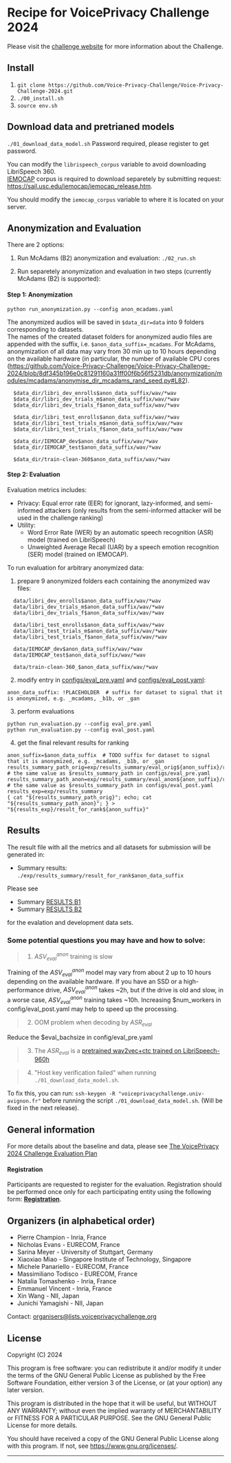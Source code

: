 # Recipe for VoicePrivacy Challenge 2024 

Please visit the [challenge website](https://www.voiceprivacychallenge.org/) for more information about the Challenge.

## Install

1. `git clone https://github.com/Voice-Privacy-Challenge/Voice-Privacy-Challenge-2024.git`
2. `./00_install.sh`
3. `source env.sh`

## Download data and pretrianed models

`./01_download_data_model.sh` 
Password required, please register to get password.  

You can modify the `librispeech_corpus` variable to avoid downloading LibriSpeech 360.  
[IEMOCAP](https://sail.usc.edu/iemocap/iemocap_release.htm) corpus is required to download separetely by submitting request: https://sail.usc.edu/iemocap/iemocap_release.htm.

You should modify the `iemocap_corpus` variable to where it is located on your server.

## Anonymization and Evaluation
There are 2 options: 
1.  Run McAdams (B2) anonymization and evaluation: `./02_run.sh`

2.  Run separetely anonymization and evaluation in two steps (currently McAdams (B2) is supported):


#### Step 1: Anonymization
```
python run_anonymization.py --config anon_mcadams.yaml
```
The anonymized audios will be saved in `$data_dir=data` into 9 folders corresponding to datasets.  
The names of the created dataset folders for anonymized audio files are appended with the suffix, i.e. `$anon_data_suffix=_mcadams`. 
For McAdams, anonymization of all data may vary from 30 min up to 10 hours depending on the available hardware (in particular, the number of available CPU cores (https://github.com/Voice-Privacy-Challenge/Voice-Privacy-Challenge-2024/blob/8df345b196e0c81291160a31ff00f6b56f5231db/anonymization/modules/mcadams/anonymise_dir_mcadams_rand_seed.py#L82). 

```
  $data_dir/libri_dev_enrolls$anon_data_suffix/wav/*wav
  $data_dir/libri_dev_trials_m$anon_data_suffix/wav/*wav
  $data_dir/libri_dev_trials_f$anon_data_suffix/wav/*wav

  $data_dir/libri_test_enrolls$anon_data_suffix/wav/*wav
  $data_dir/libri_test_trials_m$anon_data_suffix/wav/*wav
  $data_dir/libri_test_trials_f$anon_data_suffix/wav/*wav

  $data_dir/IEMOCAP_dev$anon_data_suffix/wav/*wav
  $data_dir/IEMOCAP_test$anon_data_suffix/wav/*wav

  $data_dir/train-clean-360$anon_data_suffix/wav/*wav
```


#### Step 2: Evaluation
Evaluation metrics includes:
- Privacy: Equal error rate (EER) for ignorant, lazy-informed, and semi-informed attackers (only results from the semi-informed attacker will be used in the challenge ranking) 
- Utility:
  - Word Error Rate (WER) by an automatic speech recognition (ASR) model (trained on LibriSpeech)
  - Unweighted Average Recall (UAR) by a speech emotion recognition (SER) model (trained on IEMOCAP).


To run evaluation for arbitrary anonymized data:

1. prepare 9 anonymized folders each containing the anonymized wav files:
```
  data/libri_dev_enrolls$anon_data_suffix/wav/*wav
  data/libri_dev_trials_m$anon_data_suffix/wav/*wav
  data/libri_dev_trials_f$anon_data_suffix/wav/*wav

  data/libri_test_enrolls$anon_data_suffix/wav/*wav
  data/libri_test_trials_m$anon_data_suffix/wav/*wav
  data/libri_test_trials_f$anon_data_suffix/wav/*wav

  data/IEMOCAP_dev$anon_data_suffix/wav/*wav
  data/IEMOCAP_test$anon_data_suffix/wav/*wav

  data/train-clean-360_$anon_data_suffix/wav/*wav
```

2. modify entry in [configs/eval_pre.yaml](https://github.com/Voice-Privacy-Challenge/Voice-Privacy-Challenge-2024/blob/main/configs/eval_pre.yaml)
   and [configs/eval_post.yaml](https://github.com/Voice-Privacy-Challenge/Voice-Privacy-Challenge-2024/blob/main/configs/eval_post.yaml):
```
anon_data_suffix: !PLACEHOLDER  # suffix for dataset to signal that it is anonymized, e.g. _mcadams, _b1b, or _gan
```
3. perform evaluations
  ```
  python run_evaluation.py --config eval_pre.yaml
  python run_evaluation.py --config eval_post.yaml
  ```

4. get the final relevant results for ranking

```
anon_suffix=$anon_data_suffix  # TODO suffix for dataset to signal that it is anonymized, e.g. _mcadams, _b1b, or _gan
results_summary_path_orig=exp/results_summary/eval_orig${anon_suffix}/results_orig.txt # the same value as $results_summary_path in configs/eval_pre.yaml
results_summary_path_anon=exp/results_summary/eval_anon${anon_suffix}/results_anon.txt # the same value as $results_summary_path in configs/eval_post.yaml
results_exp=exp/results_summary
{ cat "${results_summary_path_orig}"; echo; cat "${results_summary_path_anon}"; } > "${results_exp}/result_for_rank${anon_suffix}"
```



## Results

The result file with all the metrics and all datasets for submission will be generated in:
* Summary results: `./exp/results_summary/result_for_rank$anon_data_suffix`

Please see 
* Summary [RESULTS B1](https://github.com/Voice-Privacy-Challenge/Voice-Privacy-Challenge-2024/blob/main/results/result_for_rank_b1b)
* Summary [RESULTS B2](https://github.com/Voice-Privacy-Challenge/Voice-Privacy-Challenge-2024/blob/main/results/result_for_rank_mcadams)

for the evalation and development data sets.



### Some potential questions you may have and how to solve:
> 1. $ASV_{eval}^{anon}$ training is slow

Training of the $ASV_{eval}^{anon}$ model may vary from about 2 up to 10 hours depending on the available hardware.
If you have an SSD or a high-performance drive, $ASV_{eval}^{anon}$ takes ~2h, but if the drive is old and slow, in a worse case,  $ASV_{eval}^{anon}$ training takes ~10h. Increasing $num_workers in config/eval_post.yaml may help to speed up the processing.

> 2. OOM problem when decoding by $ASR_{eval}$

Reduce the $eval_bachsize in config/eval_pre.yaml

> 3. The $ASR_{eval}$ is a [pretrained wav2vec+ctc trained on LibriSpeech-960h](https://huggingface.co/speechbrain/asr-wav2vec2-librispeech)

> 4. "Host key verification failed" when running `./01_download_data_model.sh`.

To fix this, you can run: `ssh-keygen -R "voiceprivacychallenge.univ-avignon.fr"` before running the script `./01_download_data_model.sh`. 
(Will be fixed in the next release).

## General information

For more details about the baseline and data, please see [The VoicePrivacy 2024 Challenge Evaluation Plan](https://www.voiceprivacychallenge.org/docs/VoicePrivacy_2024_Eval_Plan_v1.0.pdf)

#### Registration
Participants are requested to register for the evaluation. Registration should be performed once only for each participating entity using the following form: **[Registration](https://forms.office.com/r/T2ZHD1p3UD)**.

## Organizers (in alphabetical order)


- Pierre Champion - Inria, France
- Nicholas Evans - EURECOM, France
- Sarina Meyer - University of Stuttgart, Germany
- Xiaoxiao Miao - Singapore Institute of Technology, Singapore
- Michele Panariello - EURECOM, France
- Massimiliano Todisco - EURECOM, France
- Natalia Tomashenko - Inria, France
- Emmanuel Vincent - Inria, France
- Xin Wang - NII, Japan
- Junichi Yamagishi - NII, Japan

Contact: organisers@lists.voiceprivacychallenge.org

## License

Copyright (C) 2024

This program is free software: you can redistribute it and/or modify
it under the terms of the GNU General Public License as published by
the Free Software Foundation, either version 3 of the License, or
(at your option) any later version.

This program is distributed in the hope that it will be useful,
but WITHOUT ANY WARRANTY; without even the implied warranty of
MERCHANTABILITY or FITNESS FOR A PARTICULAR PURPOSE. See the
GNU General Public License for more details.

You should have received a copy of the GNU General Public License
along with this program. If not, see <https://www.gnu.org/licenses/>.

---------------------------------------------------------------------------

